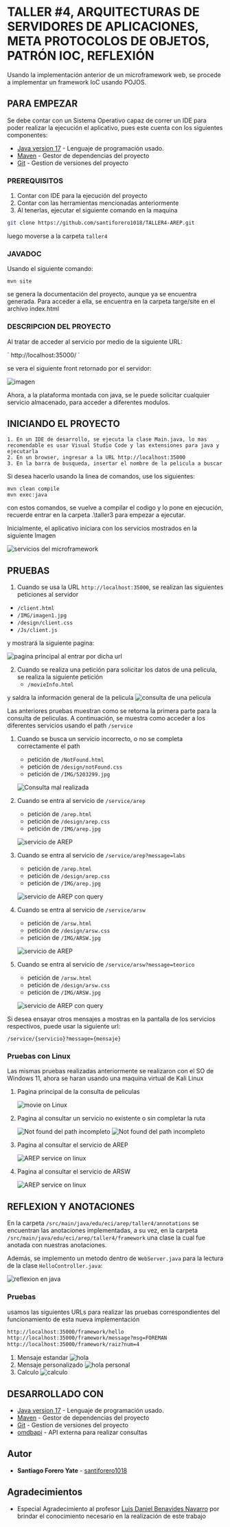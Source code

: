 # TALLER #4, ARQUITECTURAS DE SERVIDORES DE APLICACIONES, META PROTOCOLOS DE OBJETOS, PATRÓN IOC, REFLEXIÓN

Usando la implementación anterior de un microframework web, se procede a implementar  un framework IoC usando POJOS.

## PARA EMPEZAR

Se debe contar con un Sistema Operativo capaz de correr un IDE para poder realizar la ejecución el aplicativo, pues este cuenta con los siguientes componentes:
* [Java version 17](https://www.oracle.com/co/java/technologies/downloads/) - Lenguaje de programación usado.
* [Maven](https://maven.apache.org/download.cgi) - Gestor de dependencias del proyecto
* [Git](https://git-scm.com/downloads) - Gestion de versiones del proyecto 

### PREREQUISITOS

1. Contar con IDE para la ejecución del proyecto
2. Contar con las herramientas mencionadas anteriormente
3. Al tenerlas, ejecutar el siguiente comando en la maquina

```bash
git clone https://github.com/santiforero1018/TALLER4-AREP.git
```

luego moverse a la carpeta `taller4`

### JAVADOC
Usando el siguiente comando: 
```
mvn site
```
se genera la documentación del proyecto, aunque ya se encuentra generada. Para acceder a ella, se encuentra en la carpeta targe/site en el archivo index.html


### DESCRIPCION DEL PROYECTO

Al tratar de acceder al servicio por medio de la siguiente URL:

´
http://localhost:35000/
´

se vera el siguiente front retornado por el servidor:

![imagen](README-resourcces/mainPage.png)

Ahora, a la plataforma montada con java, se le puede solicitar cualquier servicio almacenado, para acceder a diferentes modulos.


## INICIANDO EL PROYECTO

```
1. En un IDE de desarrollo, se ejecuta la clase Main.java, lo mas recomendable es usar Visual Studio Code y las extensiones para java y ejecutarla
2. En un browser, ingresar a la URL http://localhost:35000
3. En la barra de busqueda, insertar el nombre de la pelicula a buscar
```

Si desea hacerlo usando la linea de comandos, use los siguientes:
```
mvn clean compile
mvn exec:java
```

con estos comandos, se vuelve a compilar el codigo y lo pone en ejecución, recuerde entrar en la carpeta .\taller3 para empezar a ejecutar.

Inicialmente, el aplicativo iniciara con los servicios mostrados en la siguiente Imagen


![servicios del microframework](README-resourcces/services-java.png)

## PRUEBAS 

1. Cuando se usa la URL `http://localhost:35000`, se realizan las siguientes peticiones al servidor

- `/client.html`
- `/IMG/imagen1.jpg`
- `/design/client.css`
- `/Js/client.js`

y mostrará la siguiente pagina:


![pagina principal al entrar por dicha url](README-resourcces/mainPage.png)


2. Cuando se realiza una petición para solicitar los datos de una pelicula, se realiza la siguiente petición
   - `/movieInfo.html`

  y saldra la información general de la pelicula 
   ![consulta de una pelicula](README-resourcces/consultMovie.png)

Las anteriores pruebas muestran como se retorna la primera parte para la consulta de peliculas. A continuación, se muestra como acceder a los diferentes servicios usando el path `/service`

1. Cuando se busca un servicio incorrecto, o no se completa correctamente el path
   - petición de `/NotFound.html`
   - petición de `/design/notFound.css`
   - petición de `/IMG/5203299.jpg`

    ![Consulta mal realizada](README-resourcces/NotFound.png)
     
3. Cuando se entra al servicio de `/service/arep`
   - petición de `/arep.html`
   - petición de `/design/arep.css`
   - petición de `/IMG/arep.jpg`

   ![servicio de AREP](README-resourcces/arep-service.png)

     
4. Cuando se entra al servicio de `/service/arep?message=labs`
   - petición de `/arep.html`
   - petición de `/design/arep.css`
   - petición de `/IMG/arep.jpg`

   ![servicio de AREP con query](README-resourcces/arep-service-query.png)
     
5. Cuando se entra al servicio de `/service/arsw`
   - petición de `/arsw.html`
   - petición de `/design/arsw.css`
   - petición de `/IMG/ARSW.jpg`

   ![servicio de AREP](README-resourcces/arsw-service.png)
     
6. Cuando se entra al servicio de `/service/arsw?message=teorico`
   - petición de `/arsw.html`
   - petición de `/design/arsw.css`
   - petición de `/IMG/ARSW.jpg`

   ![servicio de AREP con query](README-resourcces/arsw-service-query.png)
  

Si desea ensayar otros mensajes a mostras en la pantalla de los servicios respectivos, puede usar la siguiente url:

`/service/{servicio}?message={mensaje}`

### Pruebas con Linux

Las mismas pruebas realizadas anteriormente se realizaron con el SO de Windows 11, ahora se haran usando una maquina virtual de Kali Linux

1. Pagina principal de la consulta de peliculas

   ![movie on Linux](README-resourcces/linux-proof/movieAPI-linux.png)
   
2. Pagina al consultar un servicio no existente o sin completar la ruta

   ![Not found del path incompleto](README-resourcces/linux-proof/notFound-linux.png)
   ![Not found del path incompleto](README-resourcces/linux-proof/notFound-linux(2).png)
   
4. Pagina al consultar el servicio de AREP

   ![AREP service on linux](README-resourcces/linux-proof/AREP-module-linux.png)
   
5. Pagina al consultar el servicio de ARSW

   ![AREP service on linux](README-resourcces/linux-proof/arswModule-linux.png)

## REFLEXION Y ANOTACIONES
En la carpeta `/src/main/java/edu/eci/arep/taller4/annotations` se encuentran las anotaciones implementadas, a su vez, en la carpeta `/src/main/java/edu/eci/arep/taller4/framework` una clase la cual fue anotada con nuestras anotaciones.

Además, se implemento un metodo dentro de `WebServer.java` para la lectura de la clase `HelloController.java`:

![reflexion en java](README-resourcces/reflex-java.png)
### Pruebas 
usamos las siguientes URLs para realizar las pruebas correspondientes del funcionamiento de esta nueva implementación

```bash
http://localhost:35000/framework/hello
http://localhost:35000/framework/message?msg=FOREMAN
http://localhost:35000/framework/raiz?num=4
```
1. Mensaje estandar
 ![hola](README-resourcces/proof-hello-fw.png)
2. Mensaje personalizado
![hola personal](README-resourcces/proof-msg-fw.png)
3. Calculo
![calculo](README-resourcces/proof-sqrt-fw.png)


## DESARROLLADO CON

* [Java version 17](https://www.oracle.com/co/java/technologies/downloads/) - Lenguaje de programación usado.
* [Maven](https://maven.apache.org/download.cgi) - Gestor de dependencias del proyecto
* [Git](https://git-scm.com/downloads) - Gestion de versiones del proyecto
* [omdbapi](https://www.omdbapi.com) - API externa para realizar consultas

<!--
## Version

We use [SemVer](http://semver.org/) for versioning. For the versions available, see the [tags on this repository](https://github.com/your/project/tags). -->

## Autor

* **Santiago Forero Yate** - [santiforero1018](https://github.com/santiforero1018)

<!--
## License
This project is licensed under the MIT License - see the [LICENSE.md](LICENSE.md) file for details -->

## Agradecimientos

* Especial Agradecimiento al profesor [Luis Daniel Benavides Navarro](https://ldbn.is.escuelaing.edu.co/) por brindar el conocimiento necesario en la realización de este trabajo

